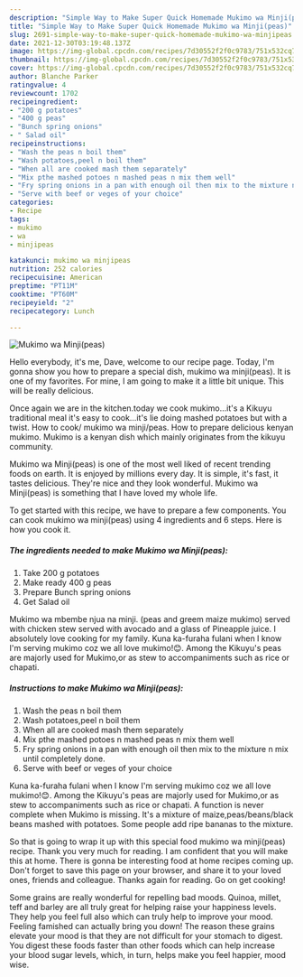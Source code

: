 ```yaml
---
description: "Simple Way to Make Super Quick Homemade Mukimo wa Minji(peas)"
title: "Simple Way to Make Super Quick Homemade Mukimo wa Minji(peas)"
slug: 2691-simple-way-to-make-super-quick-homemade-mukimo-wa-minjipeas
date: 2021-12-30T03:19:48.137Z
image: https://img-global.cpcdn.com/recipes/7d30552f2f0c9783/751x532cq70/mukimo-wa-minjipeas-recipe-main-photo.jpg
thumbnail: https://img-global.cpcdn.com/recipes/7d30552f2f0c9783/751x532cq70/mukimo-wa-minjipeas-recipe-main-photo.jpg
cover: https://img-global.cpcdn.com/recipes/7d30552f2f0c9783/751x532cq70/mukimo-wa-minjipeas-recipe-main-photo.jpg
author: Blanche Parker
ratingvalue: 4
reviewcount: 1702
recipeingredient:
- "200 g potatoes"
- "400 g peas"
- "Bunch spring onions"
- " Salad oil"
recipeinstructions:
- "Wash the peas n boil them"
- "Wash potatoes,peel n boil them"
- "When all are cooked mash them separately"
- "Mix pthe mashed potoes n mashed peas n mix them well"
- "Fry spring onions in a pan with enough oil then mix to the mixture n mix until completely done."
- "Serve with beef or veges of your choice"
categories:
- Recipe
tags:
- mukimo
- wa
- minjipeas

katakunci: mukimo wa minjipeas 
nutrition: 252 calories
recipecuisine: American
preptime: "PT11M"
cooktime: "PT60M"
recipeyield: "2"
recipecategory: Lunch

---
```



![Mukimo wa Minji(peas)](https://img-global.cpcdn.com/recipes/7d30552f2f0c9783/751x532cq70/mukimo-wa-minjipeas-recipe-main-photo.jpg)

Hello everybody, it's me, Dave, welcome to our recipe page. Today, I'm gonna show you how to prepare a special dish, mukimo wa minji(peas). It is one of my favorites. For mine, I am going to make it a little bit unique. This will be really delicious.

Once again we are in the kitchen.today we cook mukimo…it&#39;s a Kikuyu traditional meal it&#39;s easy to cook…it&#39;s lie doing mashed potatoes but with a twist. How to cook/ mukimo wa minji/peas. How to prepare delicious kenyan mukimo. Mukimo is a kenyan dish which mainly originates from the kikuyu community.

Mukimo wa Minji(peas) is one of the most well liked of recent trending foods on earth. It is enjoyed by millions every day. It is simple, it's fast, it tastes delicious. They're nice and they look wonderful. Mukimo wa Minji(peas) is something that I have loved my whole life.


To get started with this recipe, we have to prepare a few components. You can cook mukimo wa minji(peas) using 4 ingredients and 6 steps. Here is how you cook it.

<!--inarticleads1-->

##### The ingredients needed to make Mukimo wa Minji(peas):

1. Take 200 g potatoes
1. Make ready 400 g peas
1. Prepare Bunch spring onions
1. Get  Salad oil


Mukimo wa mbembe njua na minji. (peas and greem maize mukimo) served with chicken stew served with avocado and a glass of Pineapple juice. I absolutely love cooking for my family. Kuna ka-furaha fulani when I know I&#39;m serving mukimo coz we all love mukimo!😊. Among the Kikuyu&#39;s peas are majorly used for Mukimo,or as stew to accompaniments such as rice or chapati. 

<!--inarticleads2-->

##### Instructions to make Mukimo wa Minji(peas):

1. Wash the peas n boil them
1. Wash potatoes,peel n boil them
1. When all are cooked mash them separately
1. Mix pthe mashed potoes n mashed peas n mix them well
1. Fry spring onions in a pan with enough oil then mix to the mixture n mix until completely done.
1. Serve with beef or veges of your choice


Kuna ka-furaha fulani when I know I&#39;m serving mukimo coz we all love mukimo!😊. Among the Kikuyu&#39;s peas are majorly used for Mukimo,or as stew to accompaniments such as rice or chapati. A function is never complete when Mukimo is missing. It&#39;s a mixture of maize,peas/beans/black beans mashed with potatoes. Some people add ripe bananas to the mixture. 

So that is going to wrap it up with this special food mukimo wa minji(peas) recipe. Thank you very much for reading. I am confident that you will make this at home. There is gonna be interesting food at home recipes coming up. Don't forget to save this page on your browser, and share it to your loved ones, friends and colleague. Thanks again for reading. Go on get cooking!

Some grains are really wonderful for repelling bad moods. Quinoa, millet, teff and barley are all truly great for helping raise your happiness levels. They help you feel full also which can truly help to improve your mood. Feeling famished can actually bring you down! The reason these grains elevate your mood is that they are not difficult for your stomach to digest. You digest these foods faster than other foods which can help increase your blood sugar levels, which, in turn, helps make you feel happier, mood wise.
